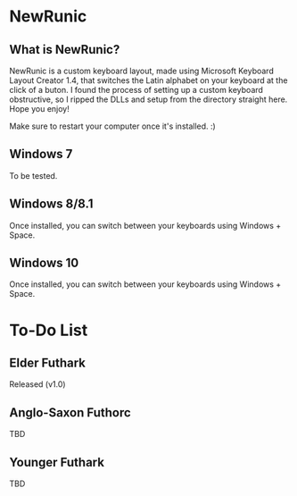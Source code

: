 # NewRunic

## What is NewRunic?

NewRunic is a custom keyboard layout, made using Microsoft Keyboard Layout Creator 1.4, that switches the Latin alphabet on your keyboard at the click of a buton. I found the process of setting up a custom keyboard obstructive, so I ripped the DLLs and setup from the directory straight here. Hope you enjoy!

Make sure to restart your computer once it's installed. :)

## Windows 7

To be tested.

## Windows 8/8.1

Once installed, you can switch between your keyboards using Windows + Space.

## Windows 10

Once installed, you can switch between your keyboards using Windows + Space.

# To-Do List

## Elder Futhark
Released (v1.0)
## Anglo-Saxon Futhorc
TBD
## Younger Futhark
TBD

